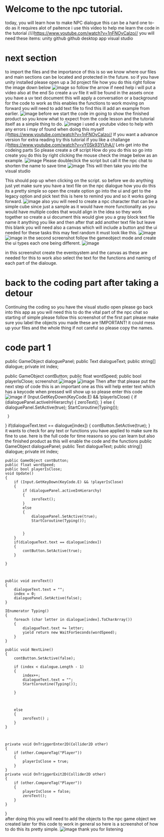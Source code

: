 # Welcome to the npc tutorial.
today, you will learn how to make NPC dialogue
this can be a hard one to-do as it requires alot of paitence 
i use this video to help me learn the code in the tutorial ////https://www.youtube.com/watch?v=1nFNOyCalzo//
you will need these items:
unity
github
github desktop app
visual studio
# next section 
to import the files and the importance of this is so we know where our files and main sections can be located and protected in the future.
so if you have unity installed please open up a 3d project file how you do this right follow the image down below 
![image](https://github.com/user-attachments/assets/ffe63c4e-3526-437f-a24a-d395af2b016c)
so follow the arrow if need help i will put a video also at the end 
So create a uv file it will be found in the assets 
once you have a uv text document this will apply a conversation or a background for the code to work as this enables the functions to work moving on forward you will need to add text file to find this ill add an example from earlier. 
![image](https://github.com/user-attachments/assets/0efd9c23-07b5-4c13-8a4f-a5045a960168)
before we start the code im going to show the finished product so you know what to expect from the code lesson and the tutorial itself as a simple thing to do.
![image](https://github.com/user-attachments/assets/740099bf-7917-43d5-b25a-9a35352152f0)
i used a youtube video to help with any errors i may of found when doing this myself
//https://www.youtube.com/watch?v=1nFNOyCalzo//
If you want a advance version for extra reading try this tutorial if you like a challange
//https://www.youtube.com/watch?v=vY0Sk93YUhA//
 Lets get into the codeing parts So please create a c# script 
 How do you do this so go into create you do this by right clicking the mouse check the image below as an example.
 ![image](https://github.com/user-attachments/assets/096173a5-7098-4055-8850-873498f12690)
Please doubleclick the script but call it the npc chat to shorten the name to save time 
![image](https://github.com/user-attachments/assets/ace42129-e723-44d5-92ce-f2de33a836dd)
This will then take you into the visual studio

This should pop up when clicking on the script.
so before we do anything just yet make sure you have a text file on the npc dialogue how you do this its a pretty simple
so open the create option go into the ui and get to the legacy option and pick text this is here to remind you and so it works going forward.
![image](https://github.com/user-attachments/assets/0377b739-6280-49ac-b914-94fdb681aecc)
also you will need to create a npc character that can be a simple cube since just a sample as it would have more functionality as you would have multiple codes that would align in the idea so they work together
so create a ui document this would give you a gray block text file name it anything you like 
and then after that add another text file but leave this blank you will need also a canvas which will include a button and the ui needed for these tasks this may feel random it must look like this.
![image](https://github.com/user-attachments/assets/706aae83-b9e8-4bf2-84c4-1beb6e037532)
![image](https://github.com/user-attachments/assets/4a1806e1-c5b6-4f7d-a00a-f7a8362a6d6b)
in the second screenshot follow the gameobject mode and create the ui types each one being different.
![image](https://github.com/user-attachments/assets/06dad15d-4116-446d-a48e-44a79ece7935)

in this screenshot create the eventsystem and the canvas as these are needed for this to work also select the text for the functions and naming of each part of the dialouge.
# back to the coding part after taking a detour
Continuing the coding so you have the visual studio open please go back into this app as you will need this to do the vital part of the npc chat so starting of simple please follow this screenshot of the first part please make sure you label the objects you made these are !IMPORTANT! it could mess up your files and the whole thing if not careful so please copy the names.
# code part 1
public GameObject dialoguePanel;
public Text dialogueText;
public string[] dialogue;
private int index;

public GameObject contButton;
public float wordSpeed;
public bool playerIsClose;
screenshot
![image](https://github.com/user-attachments/assets/62eb80b3-c693-467b-8137-c027b9d2f8c8)
![image](https://github.com/user-attachments/assets/91ec8d33-3a04-4958-8018-b639e9086906)
Then after that please put the next step of code this is an important one as this will help enter text which has a keycode when pressed will show up
so please enter this code
![image](https://github.com/user-attachments/assets/d0594950-4dd4-4fbe-b155-22f7d6c08632)
 if (Input.GetKeyDown(KeyCode.E) && !playerIsClose)
 {
     if (dialoguePanel.activeInHierarchy)
     {
         zeroText();
     }
     else
     {
         dialoguePanel.SetActive(true);
         StartCoroutine(Typing());


     }
 }
 if(dialogueText.text == dialogue[index])
 {
     contButton.SetActive(true);
 }    
it wants to check for any text or functions you have applied to make sure its fine to use.
here is the full code for time reasons so you can learn but also the finished product as this will enable the code and the functions 
    public GameObject dialoguePanel;
    public Text dialogueText;
    public string[] dialogue;
    private int index;

    public GameObject contButton;
    public float wordSpeed;
    public bool playerIsClose;
    void Update()
    {
        if (Input.GetKeyDown(KeyCode.E) && !playerIsClose)
        {
            if (dialoguePanel.activeInHierarchy)
            {
                zeroText();
            }
            else
            {
                dialoguePanel.SetActive(true);
                StartCoroutine(Typing());


            }
        }
        if(dialogueText.text == dialogue[index])
        {
            contButton.SetActive(true);
        }    

    }



    public void zeroText()
    {
        dialogueText.text = "";
        index = 0;
        dialoguePanel.SetActive(false);
    }

    IEnumerator Typing()
    {
        foreach (char letter in dialogue[index].ToCharArray())
        {
            dialogueText.text += letter;
            yield return new WaitForSeconds(wordSpeed);
        }
    }

    public void NextLine()
    {
        contButton.SetActive(false);

        if (index < dialogue.Length - 1)
        {
            index++;
            dialogueText.text = "";
            StartCoroutine(Typing());

        }

        
        
        else
        {
            zeroText() ;
        }
    }



    private void OnTriggerEnter2D(Collider2D other)
    {
        if (other.CompareTag("Player"))
        {
            playerIsClose = true;
        }
    }
    private void OnTriggerExit2D(Collider2D other)
    {
        if (other.CompareTag("Player"))
        {
            playerIsClose = false;
            zeroText();
        }
    }

}     
after doing this you will need to add the objects to the npc game object we created later 
for this code to work in general so here is a screenshot of how to do this its pretty simple.
![image](https://github.com/user-attachments/assets/e2dd6c99-1e47-4582-ac7c-031d6a74f148)
thank you for listening 


     


















